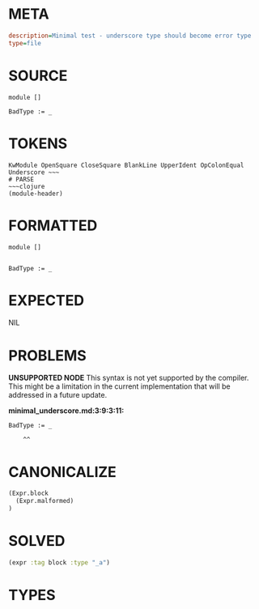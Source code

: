 # META
~~~ini
description=Minimal test - underscore type should become error type
type=file
~~~
# SOURCE
~~~roc
module []

BadType := _
~~~
# TOKENS
~~~text
KwModule OpenSquare CloseSquare BlankLine UpperIdent OpColonEqual Underscore ~~~
# PARSE
~~~clojure
(module-header)
~~~
# FORMATTED
~~~roc
module []


BadType := _
~~~
# EXPECTED
NIL
# PROBLEMS
**UNSUPPORTED NODE**
This syntax is not yet supported by the compiler.
This might be a limitation in the current implementation that will be addressed in a future update.

**minimal_underscore.md:3:9:3:11:**
```roc
BadType := _
```
        ^^


# CANONICALIZE
~~~clojure
(Expr.block
  (Expr.malformed)
)
~~~
# SOLVED
~~~clojure
(expr :tag block :type "_a")
~~~
# TYPES
~~~roc
~~~
